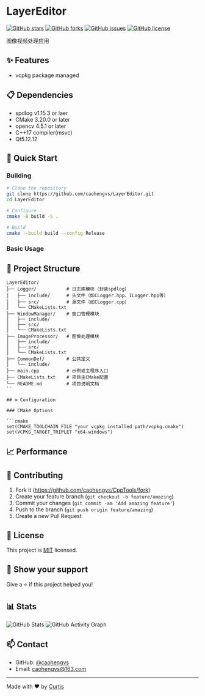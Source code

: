 # LayerEditor

[![GitHub stars](https://img.shields.io/github/stars/caohengvs/LayerEditor)](https://github.com/caohengvs/LayerEditor/stargazers)
[![GitHub forks](https://img.shields.io/github/forks/caohengvs/LayerEditor)](https://github.com/caohengvs/LayerEditor/network)
[![GitHub issues](https://img.shields.io/github/issues/caohengvs/LayerEditor)](https://github.com/caohengvs/LayerEditor/issues)
[![GitHub license](https://img.shields.io/github/license/caohengvs/LayerEditor)](https://github.com/caohengvs/LayerEditor/blob/master/LICENSE)
<!-- [![Build Status](https://github.com/caohengvs/LayerEditor/actions/workflows/CI.yml/badge.svg)](https://github.com/caohengvs/LayerEditor/actions/workflows/CI.yml) -->

图像视频处理应用

## ✨ Features
- vcpkg package managed

## 📋 Dependencies
- spdlog v1.15.3 or laer
- CMake 3.20.0 or later
- opencv 4.5.1 or later
- C++17 compiler(msvc)
- Qt5.12.12

## 🚀 Quick Start

### Building

```bash
# Clone the repository
git clone https://github.com/caohengvs/LayerEditor.git
cd LayerEditor

# Configure
cmake -B build -S .

# Build
cmake --build build --config Release
```

### Basic Usage

## 📁 Project Structure

```
LayerEditor/
├── Logger/           # 日志库模块（封装spdlog）
│   ├── include/      # 头文件（如CLogger.hpp、ILogger.hpp等）
│   ├── src/          # 源文件（如CLogger.cpp）
│   └── CMakeLists.txt
├── WindowManager/    # 窗口管理模块
│   ├── include/
│   ├── src/
│   └── CMakeLists.txt
├── ImageProcessor/   # 图像处理模块
│   ├── include/
│   ├── src/
│   └── CMakeLists.txt
├── CommonDef/        # 公共定义
│   └── include/
├── main.cpp          # 示例或主程序入口
├── CMakeLists.txt    # 项目主CMake配置
└── README.md         # 项目说明文档
``

## ⚙️ Configuration

### CMake Options

```cmake
set(CMAKE_TOOLCHAIN_FILE "your vcpkg installed path/vcpkg.cmake")
set(VCPKG_TARGET_TRIPLET "x64-windows")
```

## 📈 Performance


## 🤝 Contributing

1. Fork it (https://github.com/caohengvs/CppTools/fork)
2. Create your feature branch (`git checkout -b feature/amazing`)
3. Commit your changes (`git commit -am 'Add amazing feature'`)
4. Push to the branch (`git push origin feature/amazing`)
5. Create a new Pull Request

## 📝 License

This project is [MIT](https://opensource.org/licenses/MIT) licensed.

## 🌟 Show your support

Give a ⭐️ if this project helped you!

## 📊 Stats

![GitHub Stats](https://github-readme-stats.vercel.app/api?username=caohengvs&show_icons=true)
![GitHub Activity Graph](https://activity-graph.herokuapp.com/graph?username=caohengvs&theme=github)

## 📫 Contact

- GitHub: [@caohengvs](https://github.com/caohengvs)
- Email: caohengvs@163.com

---
Made with ❤️ by [Curtis](https://github.com/caohengvs)